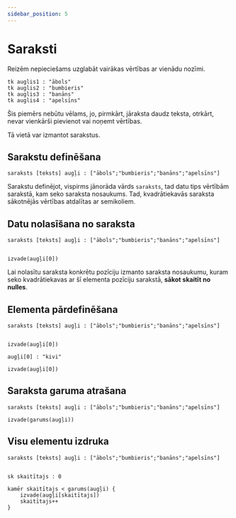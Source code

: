 ```yaml
---
sidebar_position: 5
---
```


# Saraksti

Reizēm nepieciešams uzglabāt vairākas vērtības ar vienādu nozīmi.

```priede
tk auglis1 : "ābols"
tk auglis2 : "bumbieris"
tk auglis3 : "banāns"
tk auglis4 : "apelsīns"
```

Šis piemērs nebūtu vēlams, jo, pirmkārt, jāraksta daudz teksta, otrkārt, nevar vienkārši pievienot vai noņemt vērtības.

Tā vietā var izmantot sarakstus.

## Sarakstu definēšana

```priede
saraksts [teksts] augļi : ["ābols";"bumbieris";"banāns";"apelsīns"]
```

Sarakstu definējot, vispirms jānorāda vārds `saraksts`, tad datu tips vērtībām sarakstā, kam seko saraksta nosaukums. Tad, kvadrātiekavās saraksta sākotnējās vērtības atdalītas ar semikoliem.

## Datu nolasīšana no saraksta

```priede
saraksts [teksts] augļi : ["ābols";"bumbieris";"banāns";"apelsīns"]


izvade(augļi[0])
```

Lai nolasītu saraksta konkrētu pozīciju izmanto saraksta nosaukumu, kuram seko kvadrātiekavas ar šī elementa pozīciju sarakstā, **sākot skaitīt no nulles**.

## Elementa pārdefinēšana

```priede
saraksts [teksts] augļi : ["ābols";"bumbieris";"banāns";"apelsīns"]


izvade(augļi[0])

augļi[0] : "kivi"

izvade(augļi[0])

```

## Saraksta garuma atrašana

```priede
saraksts [teksts] augļi : ["ābols";"bumbieris";"banāns";"apelsīns"]

izvade(garums(augļi))
```

## Visu elementu izdruka

```priede
saraksts [teksts] augļi : ["ābols";"bumbieris";"banāns";"apelsīns"]


sk skaitītajs : 0

kamēr skaitītajs < garums(augļi) {
    izvade(augļi[skaitītajs])
    skaitītajs++
}
```
